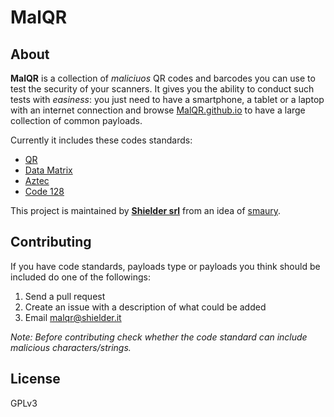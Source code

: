 # MalQR

## About
**MalQR** is a collection of *maliciuos* QR codes and barcodes you can use to test the security of your scanners. It gives you the ability to conduct such tests with *easiness*: you just need to have a smartphone, a tablet or a laptop with an internet connection and browse [MalQR.github.io](https://malqr.github.io "MalQR") to have a large collection of common payloads.

Currently it includes these codes standards:
- [QR](https://en.wikipedia.org/wiki/QR_code)
- [Data Matrix](https://en.wikipedia.org/wiki/Data_Matrix)
- [Aztec](https://en.wikipedia.org/wiki/Aztec_Code)
- [Code 128](https://en.wikipedia.org/wiki/Code_128)

This project is maintained by [**Shielder srl**](https://shielder.it "Shielder") from an idea of [smaury](https://twitter.com/smaury92 "smaury").

## Contributing
If you have code standards, payloads type or payloads you think should be included do one of the followings:
1. Send a pull request
2. Create an issue with a description of what could be added
3. Email malqr@shielder.it

*Note: Before contributing check whether the code standard can include malicious characters/strings.*

License
----
GPLv3
